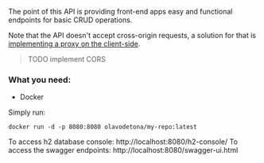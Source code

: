 The point of this API is providing front-end apps easy and functional endpoints for basic CRUD operations.

Note that the API doesn't accept cross-origin requests, a solution for that is [implementing a proxy on the client-side](https://levelup.gitconnected.com/fixing-cors-errors-with-angular-cli-proxy-e5e0ef143f85).

> TODO implement CORS

### What you need:
* Docker

Simply run:

``docker run -d -p 8080:8080 olavodetona/my-repo:latest``

To access h2 database console: http://localhost:8080/h2-console/
To access the swagger endpoints: http://localhost:8080/swagger-ui.html
